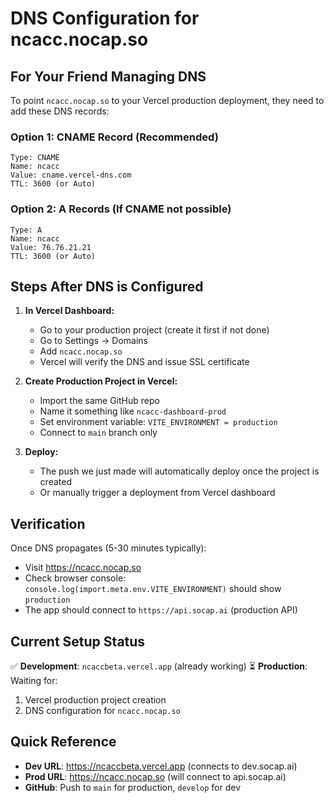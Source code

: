 # DNS Configuration for ncacc.nocap.so

## For Your Friend Managing DNS

To point `ncacc.nocap.so` to your Vercel production deployment, they need to add these DNS records:

### Option 1: CNAME Record (Recommended)
```
Type: CNAME
Name: ncacc
Value: cname.vercel-dns.com
TTL: 3600 (or Auto)
```

### Option 2: A Records (If CNAME not possible)
```
Type: A
Name: ncacc
Value: 76.76.21.21
TTL: 3600 (or Auto)
```

## Steps After DNS is Configured

1. **In Vercel Dashboard:**
   - Go to your production project (create it first if not done)
   - Go to Settings → Domains
   - Add `ncacc.nocap.so`
   - Vercel will verify the DNS and issue SSL certificate

2. **Create Production Project in Vercel:**
   - Import the same GitHub repo
   - Name it something like `ncacc-dashboard-prod`
   - Set environment variable: `VITE_ENVIRONMENT = production`
   - Connect to `main` branch only

3. **Deploy:**
   - The push we just made will automatically deploy once the project is created
   - Or manually trigger a deployment from Vercel dashboard

## Verification

Once DNS propagates (5-30 minutes typically):
- Visit https://ncacc.nocap.so
- Check browser console: `console.log(import.meta.env.VITE_ENVIRONMENT)` should show `production`
- The app should connect to `https://api.socap.ai` (production API)

## Current Setup Status

✅ **Development**: `ncaccbeta.vercel.app` (already working)
⏳ **Production**: Waiting for:
  1. Vercel production project creation
  2. DNS configuration for `ncacc.nocap.so`

## Quick Reference

- **Dev URL**: https://ncaccbeta.vercel.app (connects to dev.socap.ai)
- **Prod URL**: https://ncacc.nocap.so (will connect to api.socap.ai)
- **GitHub**: Push to `main` for production, `develop` for dev